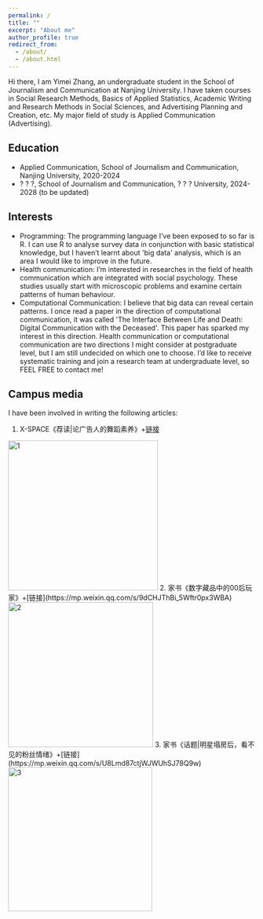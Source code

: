 ```yaml
---
permalink: /
title: ""
excerpt: "About me"
author_profile: true
redirect_from: 
  - /about/
  - /about.html
---
```



Hi there, I am Yimei Zhang, an undergraduate student in the School of Journalism and Communication at Nanjing University. I have taken courses in Social Research Methods, Basics of Applied Statistics, Academic Writing and Research Methods in Social Sciences, and Advertising Planning and Creation, etc. My major field of study is Applied Communication (Advertising).

## Education
  * Applied Communication, School of Journalism and Communication, Nanjing University, 2020-2024
  * ? ? ?, School of Journalism and Communication, ? ? ? University, 2024-2028 (to be updated)
## Interests
  * <font title="blue">Programming</font>: The programming language I’ve been exposed to so far is R. I can use R to analyse survey data in conjunction with basic statistical knowledge, but I haven’t learnt about 'big data' analysis, which is an area I would like to improve in the future.
  * <font title="blue">Health communication</font>: I’m interested in researches in the field of health communication which are integrated with social psychology. These studies usually start with microscopic problems and examine certain patterns of human behaviour.
  * <font title="blue">Computational Communication</font>: I believe that big data can reveal certain patterns. I once read a paper in the direction of computational communication, it was called 'The Interface Between Life and Death: Digital Communication with the Deceased'. This paper has sparked my interest in this direction.
  Health communication or computational communication are two directions I might consider at postgraduate level, but I am still undecided on which one to choose.
  I’d like to receive systematic training and join a research team at undergraduate level, so FEEL FREE to contact me!
## Campus media
I have been involved in writing the following articles:
  1. X-SPACE《荐读|论广告人的舞蹈素养》+[链接](https://mp.weixin.qq.com/s/5p1fRuzfzQ4VzrtsR_Pfeg)
<img width="305" alt="1" src="https://user-images.githubusercontent.com/94979703/222375758-25ba2f7d-d61f-433e-a75d-5b0e78d0b3a0.png">
  2. 家书《数字藏品中的00后玩家》+[链接](https://mp.weixin.qq.com/s/9dCHJThBi_5Wftr0px3WBA)
 <img width="295" alt="2" src="https://user-images.githubusercontent.com/94979703/222377847-7b6f99b0-0827-4eb2-b6f6-a506328d359e.png">
  3. 家书《话题|明星塌房后，看不见的粉丝情绪》+[链接](https://mp.weixin.qq.com/s/U8Lmd87ctjWJWUhSJ78Q9w)
<img width="293" alt="3" src="https://user-images.githubusercontent.com/94979703/222377878-1e896494-fa87-4f68-bf5f-67f6a100476a.png">
